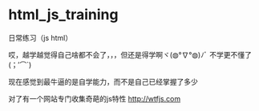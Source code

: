 # html_js_training
日常练习（js html）

哎，越学越觉得自己啥都不会了，，，但还是得学啊ヾ(◍°∇°◍)ﾉﾞ   不学更不懂了(；′⌒`)

现在感觉到最牛逼的是自学能力，而不是自己已经掌握了多少

对了有一个网站专门收集奇葩的js特性   http://wtfjs.com